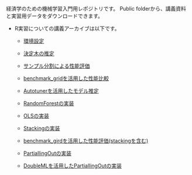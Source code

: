 経済学のための機械学習入門用レポジトリです。
Public folderから、講義資料と実習用データをダウンロードできます。

- R実習についての講義アーカイブは以下です。

    - [環境設定](https://youtu.be/V0ekc3umBDU)
    
    - [決定木の推定](https://youtu.be/8gJibcpwydY)
    
    - [サンプル分割による性能評価](https://youtu.be/7gU6t2Szj1M)
    
    - [benchmark_gridを活用した性能比較](https://youtu.be/BtVuEjy4kVQ)
    
    - [Autotunerを活用したモデル推定](https://youtu.be/M4_5E8w4JaI)

    - [RandomForestの実装](https://youtu.be/V7zrUBqOub8)
    
    - [OLSの実装](https://youtu.be/k2NM5jWrNks)
    
    - [Stackingの実装](https://youtu.be/CCEmCvdYwis)
    
    - [benchmark_girdを活用した性能評価(stackingを含む)](https://youtu.be/R-VEEZnrUJM)
    
    - [PartiallingOutの実装](https://youtu.be/W8LoEIPkZV4)
    
    - [DoubleMLを活用したPartiallingOutの実装](https://youtu.be/Ou6KzmYgLNA)
